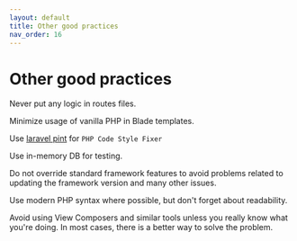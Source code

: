 ```yaml
---
layout: default
title: Other good practices
nav_order: 16
---
```


# Other good practices

Never put any logic in routes files.

Minimize usage of vanilla PHP in Blade templates.

Use [laravel pint](https://laravel.com/docs/pint) for `PHP Code Style Fixer`

Use in-memory DB for testing.

Do not override standard framework features to avoid problems related to updating the framework version and many other issues.

Use modern PHP syntax where possible, but don't forget about readability.

Avoid using View Composers and similar tools unless you really know what you're doing. In most cases, there is a better way to solve the problem.

